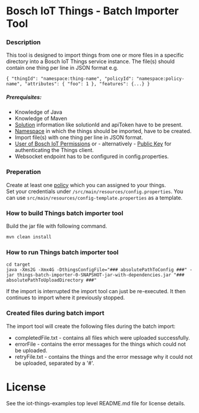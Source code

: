 # Bosch IoT Things - Batch Importer Tool

### Description
This tool is designed to import things from one or more files in a specific directory into a Bosch IoT Things service instance.
The file(s) should contain one thing per line in JSON format e.g.

`{ "thingId": "namespace:thing-name", "policyId": "namespace:policy-name", "attributes": { "foo": 1 }, "features": {...} }`


##### Prerequisites:

- Knowledge of Java
- Knowledge of Maven
- [Solution](https://things.eu-1.bosch-iot-suite.com/dokuwiki/doku.php?id=2_getting_started:booking:manage-base) information like solutionId and apiToken have to be present.
- [Namespace](https://things.eu-1.bosch-iot-suite.com/dokuwiki/doku.php?id=2_getting_started:booking:manage-solution-namespace) in which the things should be imported, have to be created.
- Import file(s) with one thing per line in JSON format.
- [User of Bosch IoT Permissions](https://things.eu-1.bosch-iot-suite.com/dokuwiki/doku.php?id=examples_demo:createuser) or - alternatively - [Public Key](https://things.eu-1.bosch-iot-suite.com/dokuwiki/doku.php?id=2_getting_started:booking:manage-key) for authenticating the Things client.
- Websocket endpoint has to be configured in config.properties.

### Preperation

Create at least one [policy](https://docs.bosch-iot-suite.com/asset-communication/Initial-policy.html) which you can assigned to your things.\
Set your credentials under `/src/main/resources/config.properties`. You can use `src/main/resources/config-template.properties` as a template.

### How to build Things batch importer tool
Build the jar file with following command.
```bash 
mvn clean install
```

### How to run Things batch importer tool 

```$bash
cd target
java -Xms2G -Xmx4G -DthingsConfigFile="### absolutePathToConfig ###" -jar things-batch-importer-0-SNAPSHOT-jar-with-dependencies.jar "### absolutePathToUploadDirectory ###"
```

If the import is interrupted the import tool can just be re-executed. It then continues to import where it previously stopped.

### Created files during batch import
The import tool will create the following files during the batch import:
- completedFile.txt - contains all files which were uploaded successfully.
- errorFile - contains the error messages for the things which could not be uploaded.
- retryFile.txt - contains the things and the error message why it could not be uploaded, separated by a '#'. 

# License

See the iot-things-examples top level README.md file for license details.
